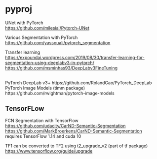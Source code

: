 # pyproj


UNet with PyTorch
<br>
https://github.com/milesial/Pytorch-UNet

Various Segmentation with PyTorch
https://github.com/yassouali/pytorch_segmentation

Transfer learning
<br>
https://expoundai.wordpress.com/2019/08/30/transfer-learning-for-segmentation-using-deeplabv3-in-pytorch/
<br>
https://github.com/msminhas93/DeepLabv3FineTuning

<br>
PyTorch DeepLab v3+
https://github.com/RolandGao/PyTorch_DeepLab

<br>
PyTorch Image Models (timm package)
<br>
https://github.com/rwightman/pytorch-image-models
<br>

## TensorFLow
FCN Segmentation with TensorFlow
<br>
https://github.com/udacity/CarND-Semantic-Segmentation
<br>
https://github.com/MarkBroerkens/CarND-Semantic-Segmentation
<br>
requires TensorFlow 1.14 and cuda 10
<br>

TF1 can be converted to TF2 using t2_upgrade_v2 (part of tf package)
https://www.tensorflow.org/guide/upgrade
